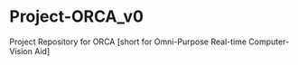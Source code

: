 # Project-ORCA_v0
Project Repository for ORCA [short for Omni-Purpose Real-time Computer-Vision Aid]

